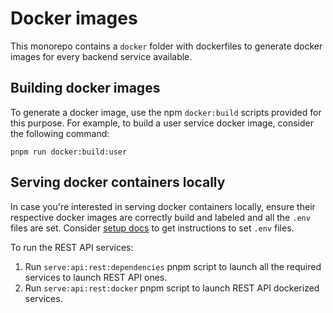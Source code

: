# Docker images

This monorepo contains a `docker` folder with dockerfiles to generate docker images for every backend service available.

## Building docker images

To generate a docker image, use the npm `docker:build` scripts provided for this purpose. For example, to build a user service docker image, consider the following command:

```
pnpm run docker:build:user
```

## Serving docker containers locally

In case you're interested in serving docker containers locally, ensure their respective docker images are correctly build and labeled and all the `.env` files are set. Consider [setup docs](./setup.md) to get instructions to set `.env` files.

To run the REST API services:

1. Run `serve:api:rest:dependencies` pnpm script to launch all the required services to launch REST API ones.
2. Run `serve:api:rest:docker` pnpm script to launch REST API dockerized services.
